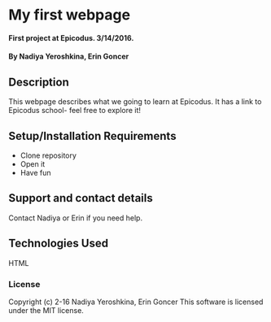# My first webpage

#### First project  at Epicodus. 3/14/2016.

#### By Nadiya Yeroshkina, Erin Goncer

## Description

This webpage describes what we going to learn at Epicodus. It has a link to Epicodus school- feel free to explore it!

## Setup/Installation Requirements

* Clone repository
* Open it
* Have fun

## Support and contact details

Contact Nadiya or Erin if you need help.

## Technologies Used

HTML

### License

Copyright (c) 2-16 Nadiya Yeroshkina, Erin Goncer
This software is licensed under the MIT license.
